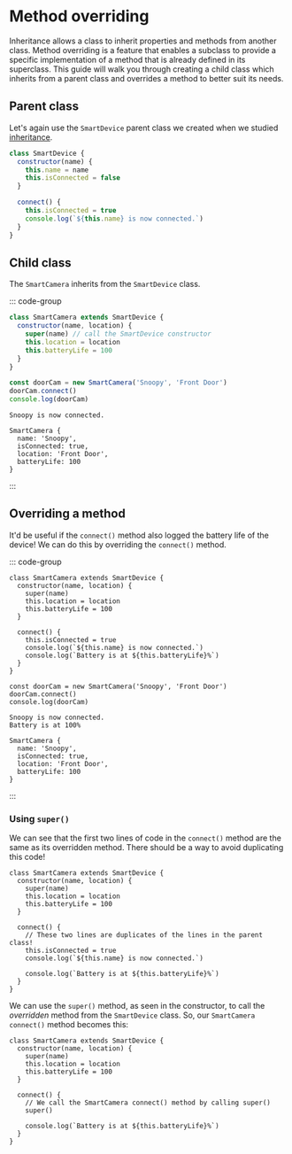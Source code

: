 # Method overriding

Inheritance allows a class to inherit properties and methods from another class.
Method overriding is a feature that enables a subclass to provide a specific
implementation of a method that is already defined in its superclass. This guide
will walk you through creating a child class which inherits from a parent class
and overrides a method to better suit its needs.

## Parent class

Let's again use the `SmartDevice` parent class we created when we studied
[inheritance](./inheritance).

```js
class SmartDevice {
  constructor(name) {
    this.name = name
    this.isConnected = false
  }

  connect() {
    this.isConnected = true
    console.log(`${this.name} is now connected.`)
  }
}
```

## Child class

The `SmartCamera` inherits from the `SmartDevice` class.

::: code-group

```js
class SmartCamera extends SmartDevice {
  constructor(name, location) {
    super(name) // call the SmartDevice constructor
    this.location = location
    this.batteryLife = 100
  }
}

const doorCam = new SmartCamera('Snoopy', 'Front Door')
doorCam.connect()
console.log(doorCam)
```

```console [output]
Snoopy is now connected.

SmartCamera {
  name: 'Snoopy',
  isConnected: true,
  location: 'Front Door',
  batteryLife: 100
}
```

:::

## Overriding a method

It'd be useful if the `connect()` method also logged the battery life of the device! We can do this by overriding the `connect()` method.

::: code-group

```js{8,9,10,11,12}
class SmartCamera extends SmartDevice {
  constructor(name, location) {
    super(name)
    this.location = location
    this.batteryLife = 100
  }

  connect() {
    this.isConnected = true
    console.log(`${this.name} is now connected.`)
    console.log(`Battery is at ${this.batteryLife}%`)
  }
}

const doorCam = new SmartCamera('Snoopy', 'Front Door')
doorCam.connect()
console.log(doorCam)
```

```console [output]
Snoopy is now connected.
Battery is at 100%

SmartCamera {
  name: 'Snoopy',
  isConnected: true,
  location: 'Front Door',
  batteryLife: 100
}
```

:::

### Using `super()`

We can see that the first two lines of code in the `connect()` method are the same as its overridden method. There should be a way to avoid duplicating this code!

```js{9,10,11}
class SmartCamera extends SmartDevice {
  constructor(name, location) {
    super(name)
    this.location = location
    this.batteryLife = 100
  }

  connect() {
    // These two lines are duplicates of the lines in the parent class!
    this.isConnected = true
    console.log(`${this.name} is now connected.`)

    console.log(`Battery is at ${this.batteryLife}%`)
  }
}
```

We can use the `super()` method, as seen in the constructor, to call the _overridden_ method from the `SmartDevice` class. So, our `SmartCamera` `connect()` method becomes this:

```js{9,10}
class SmartCamera extends SmartDevice {
  constructor(name, location) {
    super(name)
    this.location = location
    this.batteryLife = 100
  }

  connect() {
    // We call the SmartCamera connect() method by calling super() 
    super()

    console.log(`Battery is at ${this.batteryLife}%`)
  }
}
```
